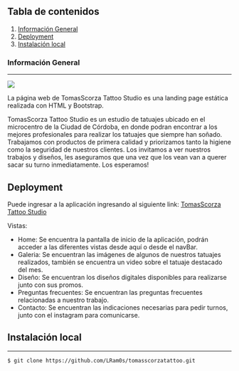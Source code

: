 ## Tabla de contenidos

1. [Información General](#Información_General)
2. [Deployment](#Deployment)
3. [Instalación local](#Instalación_local)

### Información General

---

![](../img/logo.png)

La página web de TomasScorza Tattoo Studio es una landing page estática realizada con HTML y Bootstrap. 

TomasScorza Tattoo Studio es un estudio de tatuajes ubicado en el microcentro de la Ciudad de Córdoba, en donde podran encontrar a los mejores profesionales para realizar los tatuajes que siempre han soñado. Trabajamos con productos de primera calidad y priorizamos tanto la higiene como la seguridad de nuestros clientes.
Los invitamos a ver nuestros trabajos y diseños, les aseguramos que una vez que los vean van a querer sacar su turno inmediatamente.
Los esperamos!

## Deployment

Puede ingresar a la aplicación ingresando al siguiente link:
[TomasScorza Tattoo Studio](https://tomasscorzatattoo.netlify.app/)

Vistas:

- Home: Se encuentra la pantalla de inicio de la aplicación, podrán acceder a las diferentes vistas desde aquí o desde el navBar.
- Galeria: Se encuentran las imágenes de algunos de nuestros tatuajes realizados, también se encuentra un video sobre el tatuaje destacado del mes.
- Diseño: Se encuentran los diseños digitales disponibles para realizarse junto con sus promos.
- Preguntas frecuentes: Se encuentran las preguntas frecuentes relacionadas a nuestro trabajo.
- Contacto: Se encuentran las indicaciones necesarias para pedir turnos, junto con el instagram para comunicarse.

## Instalación local

---

```
$ git clone https://github.com/LRam0s/tomasscorzatattoo.git
```